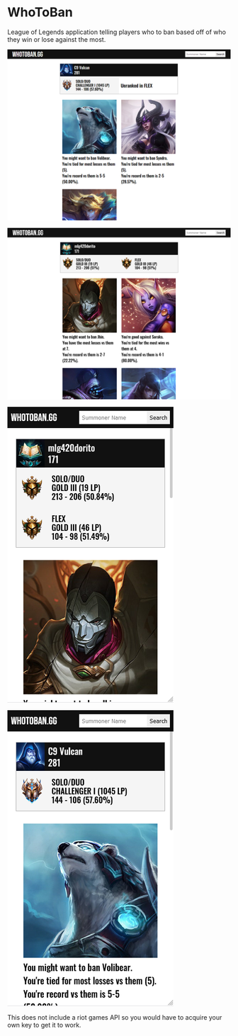 # WhoToBan
League of Legends application telling players who to ban based off of who they win or lose against the most.

![WhoToBanImg1](../who-to-ban/public/whotoban1.png)

![WhoToBanImg1](../who-to-ban/public/whotoban2.png)

![WhoToBanImg1](../who-to-ban/public/whotoban3.png)

![WhoToBanImg1](../who-to-ban/public/whotoban4.png)

This does not include a riot games API so you would have to acquire your own key to get it to work.